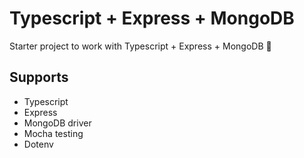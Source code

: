 # Typescript + Express + MongoDB
Starter project to work with Typescript + Express + MongoDB 🚀

## Supports
* Typescript
* Express
* MongoDB driver
* Mocha testing
* Dotenv
